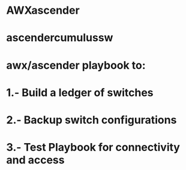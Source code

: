 # AWXascender
# ascendercumulussw
 # awx/ascender playbook to:
 #  1.- Build a ledger of switches
 #  2.- Backup switch configurations
 #  3.- Test Playbook for connectivity and access
 #
